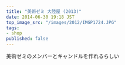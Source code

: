 ```yaml
---
title: "美術ゼミ 大陸屋 (2013)"
date: 2014-06-30 19:18 JST
top_image_src: "/images/2012/IMGP1724.JPG"
tags:
- shop
published: false
---
```

美術ゼミのメンバーとキャンドルを作れるらしい